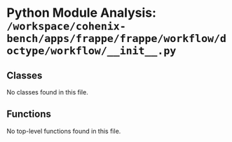 # Python Module Analysis: `/workspace/cohenix-bench/apps/frappe/frappe/workflow/doctype/workflow/__init__.py`

## Classes

No classes found in this file.


## Functions

No top-level functions found in this file.
